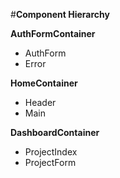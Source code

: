 #__Component Hierarchy__

__AuthFormContainer__  
* AuthForm
* Error

__HomeContainer__
* Header
* Main

__DashboardContainer__
* ProjectIndex
* ProjectForm
